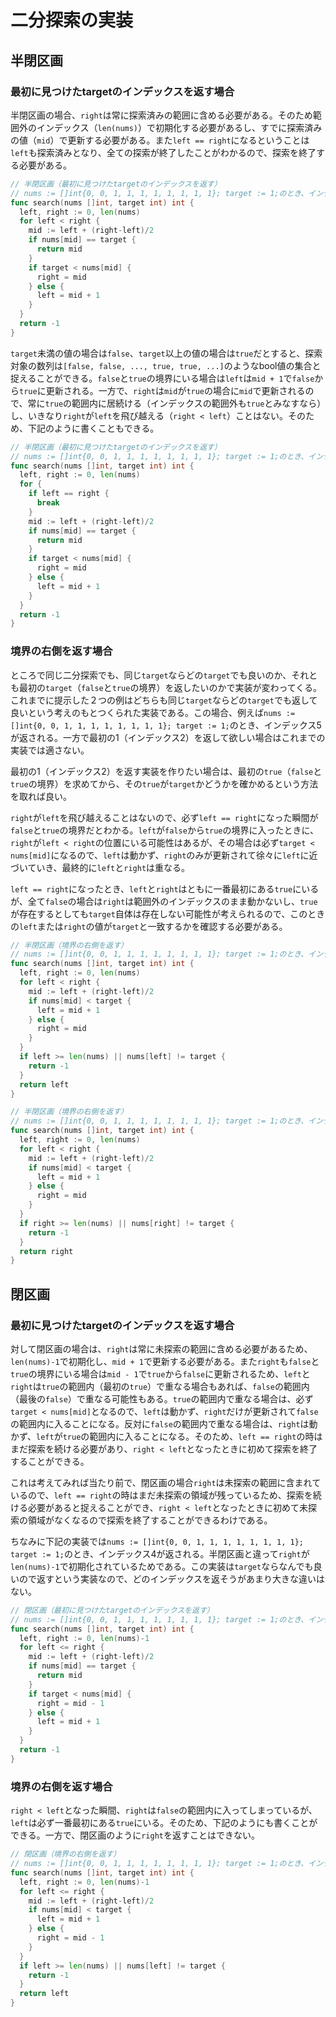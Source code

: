 # 二分探索の実装

## 半閉区画

### 最初に見つけたtargetのインデックスを返す場合

半閉区画の場合、`right`は常に探索済みの範囲に含める必要がある。そのため範囲外のインデックス（`len(nums)`）で初期化する必要があるし、すでに探索済みの値（`mid`）で更新する必要がある。また`left == right`になるということは`left`も探索済みとなり、全ての探索が終了したことがわかるので、探索を終了する必要がある。

```go
// 半閉区画（最初に見つけたtargetのインデックスを返す）
// nums := []int{0, 0, 1, 1, 1, 1, 1, 1, 1, 1}; target := 1;のとき、インデックス5が返される
func search(nums []int, target int) int {
  left, right := 0, len(nums)
  for left < right {
    mid := left + (right-left)/2
    if nums[mid] == target {
      return mid
    }
    if target < nums[mid] {
      right = mid
    } else {
      left = mid + 1
    }
  }
  return -1
}
```

`target`未満の値の場合は`false`、`target`以上の値の場合は`true`だとすると、探索対象の数列は`[false, false, ..., true, true, ...]`のようなbool値の集合と捉えることができる。`false`と`true`の境界にいる場合は`left`は`mid + 1`で`false`から`true`に更新される。一方で、`right`は`mid`が`true`の場合に`mid`で更新されるので、常に`true`の範囲内に居続ける（インデックスの範囲外も`true`とみなすなら）し、いきなり`right`が`left`を飛び越える（`right < left`）ことはない。そのため、下記のように書くこともできる。

```go
// 半閉区画（最初に見つけたtargetのインデックスを返す）
// nums := []int{0, 0, 1, 1, 1, 1, 1, 1, 1, 1}; target := 1;のとき、インデックス5が返される
func search(nums []int, target int) int {
  left, right := 0, len(nums)
  for {
    if left == right {
      break
    }
    mid := left + (right-left)/2
    if nums[mid] == target {
      return mid
    }
    if target < nums[mid] {
      right = mid
    } else {
      left = mid + 1
    }
  }
  return -1
}
```

### 境界の右側を返す場合

ところで同じ二分探索でも、同じ`target`ならどの`target`でも良いのか、それとも最初の`target`（`false`と`true`の境界）を返したいのかで実装が変わってくる。これまでに提示した２つの例はどちらも同じ`target`ならどの`target`でも返して良いという考えのもとつくられた実装である。この場合、例えば`nums := []int{0, 0, 1, 1, 1, 1, 1, 1, 1, 1}; target := 1;`のとき、インデックス5が返される。一方で最初の1（インデックス2）を返して欲しい場合はこれまでの実装では適さない。

最初の1（インデックス2）を返す実装を作りたい場合は、最初の`true`（`false`と`true`の境界）を求めてから、その`true`が`target`かどうかを確かめるという方法を取れば良い。

`right`が`left`を飛び越えることはないので、必ず`left == right`になった瞬間が`false`と`true`の境界だとわかる。`left`が`false`から`true`の境界に入ったときに、`right`が`left < right`の位置にいる可能性はあるが、その場合は必ず`target < nums[mid]`になるので、`left`は動かず、`right`のみが更新されて徐々に`left`に近づいていき、最終的に`left`と`right`は重なる。

`left == right`になったとき、`left`と`right`はともに一番最初にある`true`にいるが、全て`false`の場合は`right`は範囲外のインデックスのまま動かないし、`true`が存在するとしても`target`自体は存在しない可能性が考えられるので、このときの`left`または`right`の値が`target`と一致するかを確認する必要がある。

```go
// 半閉区画（境界の右側を返す）
// nums := []int{0, 0, 1, 1, 1, 1, 1, 1, 1, 1}; target := 1;のとき、インデックス2が返される
func search(nums []int, target int) int {
  left, right := 0, len(nums)
  for left < right {
    mid := left + (right-left)/2
    if nums[mid] < target {
      left = mid + 1
    } else {
      right = mid
    }
  }
  if left >= len(nums) || nums[left] != target {
    return -1
  }
  return left
}
```

```go
// 半閉区画（境界の右側を返す）
// nums := []int{0, 0, 1, 1, 1, 1, 1, 1, 1, 1}; target := 1;のとき、インデックス2が返される
func search(nums []int, target int) int {
  left, right := 0, len(nums)
  for left < right {
    mid := left + (right-left)/2
    if nums[mid] < target {
      left = mid + 1
    } else {
      right = mid
    }
  }
  if right >= len(nums) || nums[right] != target {
    return -1
  }
  return right
}
```

## 閉区画

### 最初に見つけたtargetのインデックスを返す場合

対して閉区画の場合は、`right`は常に未探索の範囲に含める必要があるため、`len(nums)-1`で初期化し、`mid + 1`で更新する必要がある。また`right`も`false`と`true`の境界にいる場合は`mid - 1`で`true`から`false`に更新されるため、`left`と`right`は`true`の範囲内（最初の`true`）で重なる場合もあれば、`false`の範囲内（最後の`false`）で重なる可能性もある。`true`の範囲内で重なる場合は、必ず`target < nums[mid]`となるので、`left`は動かず、`right`だけが更新されて`false`の範囲内に入ることになる。反対に`false`の範囲内で重なる場合は、`right`は動かず、`left`が`true`の範囲内に入ることになる。そのため、`left == right`の時はまだ探索を続ける必要があり、`right < left`となったときに初めて探索を終了することができる。

これは考えてみれば当たり前で、閉区画の場合`right`は未探索の範囲に含まれているので、`left == right`の時はまだ未探索の領域が残っているため、探索を続ける必要があると捉えることができ、`right < left`となったときに初めて未探索の領域がなくなるので探索を終了することができるわけである。

ちなみに下記の実装では`nums := []int{0, 0, 1, 1, 1, 1, 1, 1, 1, 1}; target := 1;`のとき、インデックス4が返される。半閉区画と違って`right`が`len(nums)-1`で初期化されているためである。この実装は`target`ならなんでも良いので返すという実装なので、どのインデックスを返そうがあまり大きな違いはない。

```go
// 閉区画（最初に見つけたtargetのインデックスを返す）
// nums := []int{0, 0, 1, 1, 1, 1, 1, 1, 1, 1}; target := 1;のとき、インデックス4が返される
func search(nums []int, target int) int {
  left, right := 0, len(nums)-1
  for left <= right {
    mid := left + (right-left)/2
    if nums[mid] == target {
      return mid
    }
    if target < nums[mid] {
      right = mid - 1
    } else {
      left = mid + 1
    }
  }
  return -1
}
```

### 境界の右側を返す場合

`right < left`となった瞬間、`right`は`false`の範囲内に入ってしまっているが、`left`は必ず一番最初にある`true`にいる。そのため、下記のようにも書くことができる。一方で、閉区画のように`right`を返すことはできない。

```go
// 閉区画（境界の右側を返す）
// nums := []int{0, 0, 1, 1, 1, 1, 1, 1, 1, 1}; target := 1;のとき、インデックス2が返される
func search(nums []int, target int) int {
  left, right := 0, len(nums)-1
  for left <= right {
    mid := left + (right-left)/2
    if nums[mid] < target {
      left = mid + 1
    } else {
      right = mid - 1
    }
  }
  if left >= len(nums) || nums[left] != target {
    return -1
  }
  return left
}
```
